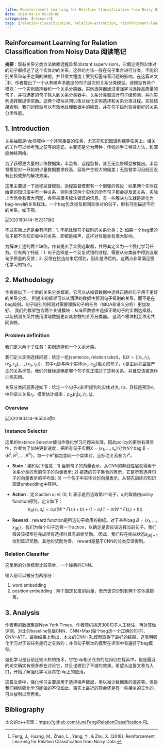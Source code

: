 ```yaml
---
title: Reinforcement Learning for Relation Classification from Noisy Data 阅读笔记
date: 2018-04-14 08:00:00
categories: [research]
tags: [relation-classification, relation-extraction, reinforcement-learning]
---
```


## Reinforcement Learning for Relation Classification from Noisy Data 阅读笔记

**摘要**：现有关系分类方法依赖远程监督(distant supervision)，它假定提到实体对的句子都描述了这个实体对的关系。这样的方法一般在句子集合进行分类，不能识别关系和句子之间的映射，并且很大程度上受到标签噪音问题的影响。在这篇论文[^1]中，作者提出了一个从有噪声多数据的句子层次的关系分类模型。该模型有两个模块：一个实例选择器和一个关系分类器。实例选择器通过增强学习选择高质量的句子，并将选定的句子输入到关系分类器中，关系分类器进行句子级预测，并向实例选择器提供奖励。这两个模块共同训练以优化实例选择和关系分类过程。实验结果表明，我们的模型可以有效地处理数据中的噪音，并在句子级别获得更好的关系分类性能。

## 1. Introduction

关系抽取是nlp领域中一个非常重要的任务，尤其在知识图谱构建等任务上。相关的工作可以参考我之前写的笔记，主要还是分为两种：传统的手工特征方法，和深度神经网络。

为了获得更大量的训练数据集，半监督、远程监督，甚至无监督模型被提出。半监督模型对一开始的少量数据要求较高，容易产生较大的偏差；无监督学习目前还没有比较成熟的解决方案。

这里主要提一下远程监督模型。远程监督模型有一个很强的假设：如果两个实体在给定的知识库中有一种关系，则包含这两个实体的所有句子都会提及该关系，实际上当然会有很大问题，会带来很多标注错误的信息。有一些解决方法就是转化为bag-level的关系标注。一个bag包含提及相同实体对的句子，但有可能描述不同的关系，如下图。

![X20180414-152317@2](https://lorrin-1251763245.cos.ap-shanghai.myqcloud.com/photo/2018-04-14-WX20180414-152317%402x.png)

不过实际上还是会有问题：1. 不能处理句子级别的关系分类；2. 如果一个bag里的句子都不含知识库中的关系，即都是噪声，这样对性能会有很大影响。

为解决上述的两个缺陷，作者提出了实例选取器，并将其定义为一个强化学习任务。它有两个特征：1. 句子选择是一个反复试错的过程，需要从分类器中得到选取句子质量的反馈；2. 反馈在挑选结束后得到，因此是滞后的。这两点非常满足强化学习的特点。

## 2. Methodology

作者提出了一个新的关系分类框架，它可以从噪音数据中选择正确的句子用于更好的关系分类。 所提出的框架可以从清理的数据中预测句子级别的关系，而不是在bag级别。句子级别的预测对需要理解句子的任务（如QA和语义分析）更加友好。
我们的框架包含两个关键模块：从噪声数据中选择正确句子的实例选择器，以及预测关系并使用清理数据更新其参数的关系分类器。 这两个模块相互作用共同训练。

### Problem definition

我们定义两个子任务：实例选择和一个关系分类。

我们定义实例选择问题：给定一组(sentence, relation label)，如$X = \{(x_1,r_1),(x_2,r_2),…,(x_n,r_n)\}$，其中$x_i$是与两个实体$(e_{1i},e_{2i})$相关的句子，$r_i$是由远程监督产生的关系标签。我们的目标是确定哪个句子真正描述了这种关系，并且应该被选作训练实例。

关系分类问题表述如下：给定一个句子$x_i$和所提到的实体对$(h_i,t_i)$，目标是预测$x_i$中的语义关系$r_i$。模型估计概率：$p_{\Phi}(r_i | x_i,h_i,t_i)$。

### Overview

![X20180414-165503@2](https://lorrin-1251763245.cos.ap-shanghai.myqcloud.com/photo/2018-04-14-WX20180414-165503%402x.png)

### Instance Selector

这里的Instance Selector被当作强化学习问题来处理，因此policy的更新有滞后性，作者为了加快更新速度，把所有句子实例$X=\{x_1, …,x_n\}$分为N个bag $B = \{B^1, B^2, …, B^N\}$，每一个$B^k$都包含同一个实体对，且标注关系都为$r^k$。

- **State**：编码以下信息：1) 当前句子的向量表示，从CNN的非线性层获得用于关系分类的当前句子的向量表示; 2) 被选的句子集合的表示，它是所有选择句子的向量表示的平均值; 3) 一个句子中实体对的向量表示，从预先训练的知识图谱embedding中获得。

- **Action**：定义action $a_i \in \{0,1\}$ 表示是否选取第i个句子，$a_i$的取值由policy function得到，定义如下：
  $$
  \pi_{\Theta}(s_i,a_i) = a_i \sigma(W * F(s_i) + b) + (1 - a_i)(1 - \sigma(W * F(s_i)+b))
  $$

- **Reward**：reward function是所选句子效用的指标。对于某些bag $B = \{x_1,... ,x_{| B |}\}$，我们为每个句子选择一个action，以确定是否应该选择当前句子。我们假设该模型在完成所有选择时具有最终奖励。 因此，我们只在终端状态$s_{| B | +1}$收到延迟奖励，其他的奖励为零。 reward是基于CNN的分类反馈得到。

### Relation Classifier

这里用的分类模型比较简单，一个经典的CNN。

输入层可以被分为两部分：

1. word embedding
2. position embedding：两个固定长度的向量，表示该词分别到两个实体店距离。

## 3. Analysis

作者用的数据集是New York Times，作者随机挑选300句子人工标注，再对其做评测。对比的baseline包括CNN、CNN+Max(每个bag选一个正确的句子)、CNN+ATT。最后结果上看出，本文的CNN+RL模型取得了最好的结果，这表明强化学习对于该任务是行之有效的；并且句子层次的模型在评测中普遍好于bag模型。

强化学习是目前比较火热的技术，它在nlp相关任务的应用仍在探索中，但是最近的论文确实有很多都在讨论它，并且也做到了不错的效果。希望从这篇文章为入口，开始了解强化学习及其在nlp上的应用。

这篇文章中，强化学习主要是用于选择噪声数据，用以减少数据集的偏差等。但是我们相信强化学习能做的不仅如此，事实上最近的顶会还是有一些相关的工作的，可以放到以后再看。

## Bibliography

本文的c++实现：https://github.com/JuneFeng/RelationClassification-RL

[^1]: Feng, J., Huang, M., Zhao, L., Yang, Y., & Zhu, X. (2018). Reinforcement Learning for Relation Classification from Noisy Data.